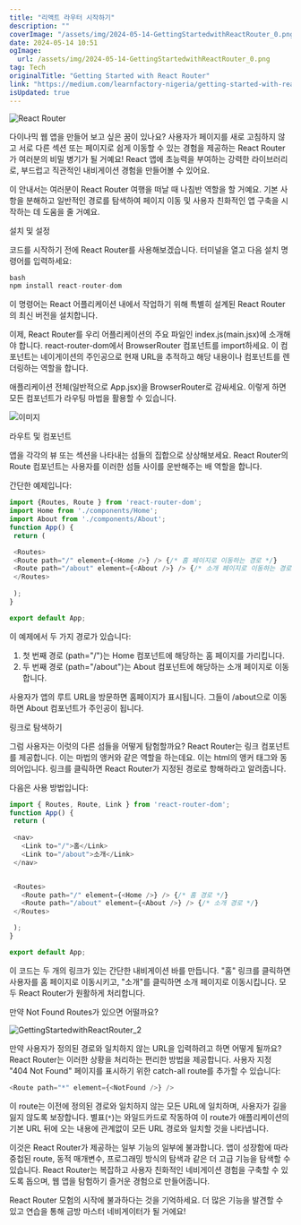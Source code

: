 ```yaml
---
title: "리액트 라우터 시작하기"
description: ""
coverImage: "/assets/img/2024-05-14-GettingStartedwithReactRouter_0.png"
date: 2024-05-14 10:51
ogImage: 
  url: /assets/img/2024-05-14-GettingStartedwithReactRouter_0.png
tag: Tech
originalTitle: "Getting Started with React Router"
link: "https://medium.com/learnfactory-nigeria/getting-started-with-react-router-11bdf6c6ceb2"
isUpdated: true
---
```





![React Router](/assets/img/2024-05-14-GettingStartedwithReactRouter_0.png)

다이나믹 웹 앱을 만들어 보고 싶은 꿈이 있나요? 사용자가 페이지를 새로 고침하지 않고 서로 다른 섹션 또는 페이지로 쉽게 이동할 수 있는 경험을 제공하는 React Router가 여러분의 비밀 병기가 될 거예요! React 앱에 초능력을 부여하는 강력한 라이브러리로, 부드럽고 직관적인 내비게이션 경험을 만들어볼 수 있어요.

이 안내서는 여러분이 React Router 여행을 떠날 때 나침반 역할을 할 거예요. 기본 사항을 분해하고 일반적인 경로를 탐색하여 페이지 이동 및 사용자 친화적인 앱 구축을 시작하는 데 도움을 줄 거예요.

설치 및 설정



코드를 시작하기 전에 React Router를 사용해보겠습니다. 터미널을 열고 다음 설치 명령어를 입력하세요:

```js
bash
npm install react-router-dom
```

이 명령어는 React 어플리케이션 내에서 작업하기 위해 특별히 설계된 React Router의 최신 버전을 설치합니다.

이제, React Router를 우리 어플리케이션의 주요 파일인 index.js(main.jsx)에 소개해야 합니다. react-router-dom에서 BrowserRouter 컴포넌트를 import하세요. 이 컴포넌트는 네이게이션의 주인공으로 현재 URL을 추적하고 해당 내용이나 컴포넌트를 렌더링하는 역할을 합니다.



애플리케이션 전체(일반적으로 App.jsx)을 BrowserRouter로 감싸세요. 이렇게 하면 모든 컴포넌트가 라우팅 마법을 활용할 수 있습니다.

![이미지](/assets/img/2024-05-14-GettingStartedwithReactRouter_1.png)

라우트 및 컴포넌트

앱을 각각의 뷰 또는 섹션을 나타내는 섬들의 집합으로 상상해보세요. React Router의 Route 컴포넌트는 사용자를 이러한 섬들 사이를 운반해주는 배 역할을 합니다.



간단한 예제입니다:

```js
import {Routes, Route } from 'react-router-dom';
import Home from './components/Home';
import About from './components/About';
function App() {
 return (

 <Routes>
 <Route path="/" element={<Home />} /> {/* 홈 페이지로 이동하는 경로 */}
 <Route path="/about" element={<About />} /> {/* 소개 페이지로 이동하는 경로 */}
 </Routes>
 
 );
}

export default App;
```

이 예제에서 두 가지 경로가 있습니다:

1. 첫 번째 경로 (path="/")는 Home 컴포넌트에 해당하는 홈 페이지를 가리킵니다.
2. 두 번째 경로 (path="/about")는 About 컴포넌트에 해당하는 소개 페이지로 이동합니다.



사용자가 앱의 루트 URL을 방문하면 홈페이지가 표시됩니다. 그들이 /about으로 이동하면 About 컴포넌트가 주인공이 됩니다.

링크로 탐색하기

그럼 사용자는 이럿의 다른 섬들을 어떻게 탐험할까요? React Router는 링크 컴포넌트를 제공합니다. 이는 마법의 앵커와 같은 역할을 하는데요. 이는 html의 앵커 태그와 동의어입니다. 링크를 클릭하면 React Router가 지정된 경로로 항해하라고 알려줍니다.

다음은 사용 방법입니다:



```js
import { Routes, Route, Link } from 'react-router-dom';
function App() {
 return (
 
 <nav>
   <Link to="/">홈</Link>
   <Link to="/about">소개</Link>
 </nav>


 <Routes>
   <Route path="/" element={<Home />} /> {/* 홈 경로 */}
   <Route path="/about" element={<About />} /> {/* 소개 경로 */}
 </Routes>

 );
}

export default App;
```

이 코드는 두 개의 링크가 있는 간단한 내비게이션 바를 만듭니다. "홈" 링크를 클릭하면 사용자를 홈 페이지로 이동시키고, "소개"를 클릭하면 소개 페이지로 이동시킵니다. 모두 React Router가 원활하게 처리합니다.

만약 Not Found Routes가 있으면 어떨까요?

![GettingStartedwithReactRouter_2](/assets/img/2024-05-14-GettingStartedwithReactRouter_2.png)




만약 사용자가 정의된 경로와 일치하지 않는 URL을 입력하려고 하면 어떻게 될까요? React Router는 이러한 상황을 처리하는 편리한 방법을 제공합니다. 사용자 지정 "404 Not Found" 페이지를 표시하기 위한 catch-all route를 추가할 수 있습니다:

```js
<Route path="*" element={<NotFound />} />
```

이 route는 이전에 정의된 경로와 일치하지 않는 모든 URL에 일치하며, 사용자가 길을 잃지 않도록 보장합니다. 별표(`*`)는 와일드카드로 작동하여 이 route가 애플리케이션의 기본 URL 뒤에 오는 내용에 관계없이 모든 URL 경로와 일치할 것을 나타냅니다.

이것은 React Router가 제공하는 일부 기능의 일부에 불과합니다. 앱이 성장함에 따라 중첩된 route, 동적 매개변수, 프로그래밍 방식의 탐색과 같은 더 고급 기능을 탐색할 수 있습니다. React Router는 복잡하고 사용자 친화적인 네비게이션 경험을 구축할 수 있도록 돕으며, 웹 앱을 탐험하기 즐거운 경험으로 만들어줍니다.



React Router 모험의 시작에 불과하다는 것을 기억하세요. 더 많은 기능을 발견할 수 있고 연습을 통해 금방 마스터 네비게이터가 될 거에요!